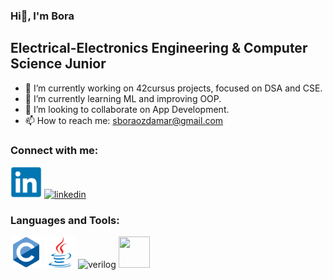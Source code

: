 ### Hi👋, I'm Bora

<h2>
Electrical-Electronics Engineering & Computer Science Junior
</h2>

- 🔭 I’m currently working on 42cursus projects, focused on DSA and CSE.
- 🌱 I’m currently learning ML and improving OOP.
- 👯 I’m looking to collaborate on App Development.
- 📫 How to reach me: sboraozdamar@gmail.com

<h3 align = "left">
  Connect with me:
</h3>
<p align = "left">
<a href = "https://www.linkedin.com/in/said-bora-ozdamar/"><img src = "https://github.com/devicons/devicon/blob/master/icons/linkedin/linkedin-original.svg" alt = "linkedin" width = 50, height = 50></a>
<a href = "https://leetcode.com/sboraozdamar/"><img src = "https://leetcode.com/static/images/LeetCode_logo_rvs.png" alt = "linkedin" width = 50, height = 50></a>
</p>
<h3 align = "left">
  Languages and Tools:
</h3>
<p align = "left">
<a><img src = "https://github.com/devicons/devicon/blob/master/icons/c/c-original.svg" alt = "C" width = 50, height = 50></a>
<a><img src = "https://github.com/devicons/devicon/blob/master/icons/java/java-original.svg" alt = "Java" width = 50, height = 50></a>
<a><img src = "" alt = "verilog"  height = 50></a>
<a><img src = "" alt = "" width = 50, height = 50></a>
  </p>
 
  
 

